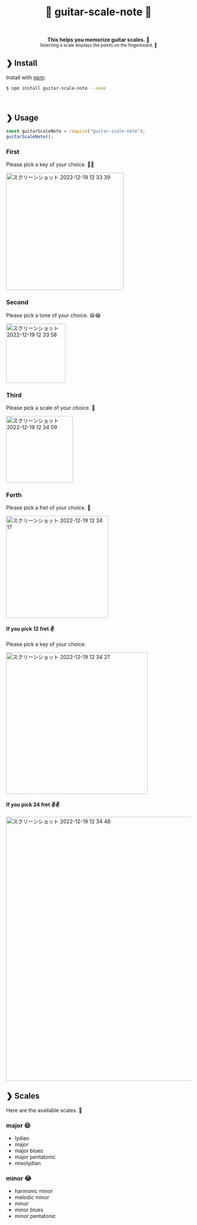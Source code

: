 <h1 align="center">🎸 guitar-scale-note 🎸</h1>
<br>

<p align="center">
  <b>This helps you memorize guitar scales. 💪</b><br>
  <sub>Selecting a scale displays the points on the fingerboard. 📍</sub>
</p>

## ❯ Install

Install with [npm](https://www.npmjs.com/):

```sh
$ npm install guitar-scale-note --save
```

<br>

## ❯ Usage

```javascript
const guitarScaleNote = require("guitar-scale-note");
guitarScaleNote();
```

### First

Please pick a key of your choice. 💁‍♂️

<img width="320" alt="スクリーンショット 2022-12-19 12 33 39" src="https://user-images.githubusercontent.com/94843475/208343847-999eab33-9743-4bd2-832e-7cac031e4c36.png">

### Second

Please pick a tone of your choice. 😆😂

<img width="162" alt="スクリーンショット 2022-12-19 12 33 58" src="https://user-images.githubusercontent.com/94843475/208343865-70f93861-3130-4c55-a0bf-3407f3ea39a4.png">

### Third

Please pick a scale of your choice. 🎹

<img width="182" alt="スクリーンショット 2022-12-19 12 34 09" src="https://user-images.githubusercontent.com/94843475/208343868-c07b9323-a312-4873-949a-48d3f36512c8.png">

### Forth

Please pick a fret of your choice. 👀

<img width="278" alt="スクリーンショット 2022-12-19 12 34 17" src="https://user-images.githubusercontent.com/94843475/208343870-7016270f-32ee-4f04-944c-4e5dbdc63af9.png">

#### If you pick 12 fret ✌️

Please pick a key of your choice.

<img width="386" alt="スクリーンショット 2022-12-19 12 34 27" src="https://user-images.githubusercontent.com/94843475/208343874-1fa85235-3716-46e0-a4d2-0ce68b27375a.png">

#### If you pick 24 fret ✌️✌️

<img width="719" alt="スクリーンショット 2022-12-19 12 34 48" src="https://user-images.githubusercontent.com/94843475/208343878-6c6a507b-7f0e-4e36-8775-bf644c789d2a.png">

## ❯ Scales

Here are the available scales. 🤳

### major 😆

- lydian
- major
- major blues
- major pentatonic
- mixolydian

### minor 😂

- harmonic minor
- melodic minor
- minor
- minor blues
- minor pentatonic
